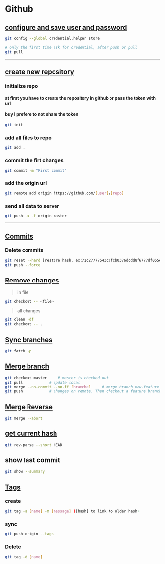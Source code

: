 # Github

## <ins>configure and save **user** and **password**
```sh
git config --global credential.helper store

# only the first time ask for credential, after push or pull
git pull
```
---
## <ins>create new repository</ins>
### initialize repo
#### at first you have to create the repository in github or pass the token with url
#### buy I prefere to not share the token
```sh
git init
```
### add all files to repo
```sh
git add .
```
### commit the firt changes
```sh
git commit -m "First commit"
```
### add the origin url
```sh
git remote add origin https://github.com/[user]/[repo]
```
### send all data to server
```sh
git push -u -f origin master
```
---


## <ins>Commits</ins>
### Delete  commits
```sh
git reset --hard [restore hash. ex:71c27777543ccfcb0376dcdd8f6777df055ef479]
git push --force
```

## <ins>Remove changes</ins>
> in file
```sh
git checkout -- <file>
```
> all changes
```sh
git clean -df
git checkout -- .
```

## <ins>Sync branches</ins>
```sh
git fetch -p
```
  
## <ins>Merge branch</ins>
```sh
git checkout master		# master is checked out
git pull			# update local
git merge --no-commit --no-ff [branche]		# merge branch new-feature into master
git push			# changes on remote. Then checkout a feature branch
```

## <ins>Merge Reverse</ins>
```sh
git merge --abort
```

## <ins>get current hash</ins>
```sh
git rev-parse --short HEAD
```

## show last commit
```sh
git show --summary
```

## <ins>Tags</ins>
### create
```sh
git tag -a [name] -m [message] ([hash] to link to older hash)
```

### sync
```sh
git push origin --tags
```

### Delete
```sh
git tag -d [name]
```
